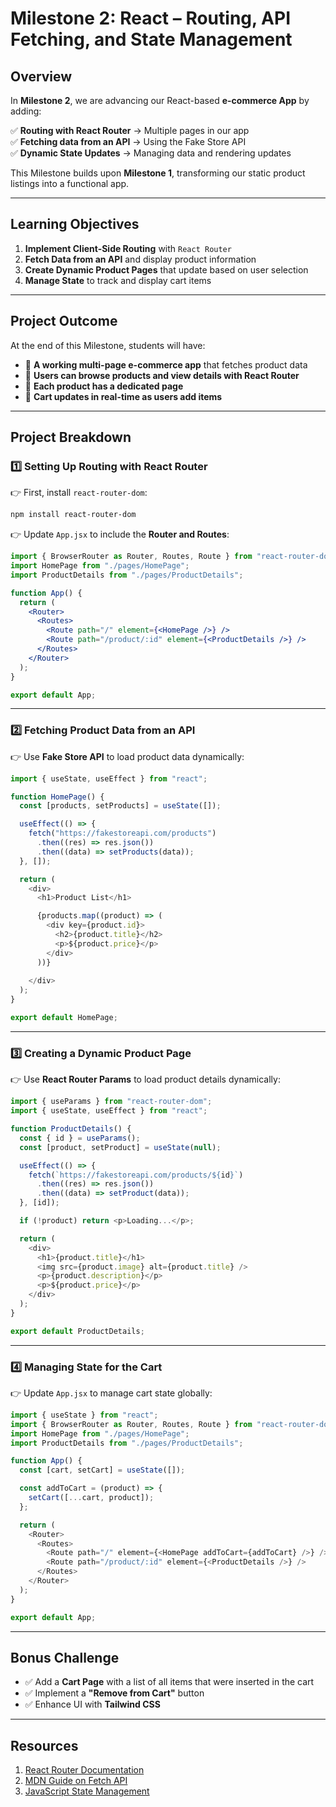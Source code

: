 # **Milestone 2: React – Routing, API Fetching, and State Management**

## **Overview**

In **Milestone 2**, we are advancing our React-based **e-commerce App** by adding:

✅ **Routing with React Router** → Multiple pages in our app  
✅ **Fetching data from an API** → Using the Fake Store API  
✅ **Dynamic State Updates** → Managing data and rendering updates

This Milestone builds upon **Milestone 1**, transforming our static product listings into a functional app.

---

## **Learning Objectives**

1. **Implement Client-Side Routing** with `React Router`
2. **Fetch Data from an API** and display product information
3. **Create Dynamic Product Pages** that update based on user selection
4. **Manage State** to track and display cart items

---

## **Project Outcome**

At the end of this Milestone, students will have:  
- 🚀 **A working multi-page e-commerce app** that fetches product data  
- 🛒 **Users can browse products and view details with React Router**
- 🔗 **Each product has a dedicated page**
- 🚀 **Cart updates in real-time as users add items**

---

## **Project Breakdown**

### **1️⃣ Setting Up Routing with React Router**

👉 First, install `react-router-dom`:

```sh
npm install react-router-dom
```

👉 Update `App.jsx` to include the **Router and Routes**:

```jsx
import { BrowserRouter as Router, Routes, Route } from "react-router-dom";
import HomePage from "./pages/HomePage";
import ProductDetails from "./pages/ProductDetails";

function App() {
  return (
    <Router>
      <Routes>
        <Route path="/" element={<HomePage />} />
        <Route path="/product/:id" element={<ProductDetails />} />
      </Routes>
    </Router>
  );
}

export default App;
```

---

### **2️⃣ Fetching Product Data from an API**

👉 Use **Fake Store API** to load product data dynamically:

```js
import { useState, useEffect } from "react";

function HomePage() {
  const [products, setProducts] = useState([]);

  useEffect(() => {
    fetch("https://fakestoreapi.com/products")
      .then((res) => res.json())
      .then((data) => setProducts(data));
  }, []);

  return (
    <div>
      <h1>Product List</h1>

      {products.map((product) => (
        <div key={product.id}>
          <h2>{product.title}</h2>
          <p>${product.price}</p>
        </div>
      ))}
      
    </div>
  );
}

export default HomePage;
```

---

### **3️⃣ Creating a Dynamic Product Page**

👉 Use **React Router Params** to load product details dynamically:

```js
import { useParams } from "react-router-dom";
import { useState, useEffect } from "react";

function ProductDetails() {
  const { id } = useParams();
  const [product, setProduct] = useState(null);

  useEffect(() => {
    fetch(`https://fakestoreapi.com/products/${id}`)
      .then((res) => res.json())
      .then((data) => setProduct(data));
  }, [id]);

  if (!product) return <p>Loading...</p>;

  return (
    <div>
      <h1>{product.title}</h1>
      <img src={product.image} alt={product.title} />
      <p>{product.description}</p>
      <p>${product.price}</p>
    </div>
  );
}

export default ProductDetails;
```

---

### **4️⃣ Managing State for the Cart**

👉 Update `App.jsx` to manage cart state globally:

```js
import { useState } from "react";
import { BrowserRouter as Router, Routes, Route } from "react-router-dom";
import HomePage from "./pages/HomePage";
import ProductDetails from "./pages/ProductDetails";

function App() {
  const [cart, setCart] = useState([]);

  const addToCart = (product) => {
    setCart([...cart, product]);
  };

  return (
    <Router>
      <Routes>
        <Route path="/" element={<HomePage addToCart={addToCart} />} />
        <Route path="/product/:id" element={<ProductDetails />} />
      </Routes>
    </Router>
  );
}

export default App;
```

---

## **Bonus Challenge**

- ✅ Add a **Cart Page** with a list of all items that were inserted in the cart
- ✅ Implement a **"Remove from Cart"** button  
- ✅ Enhance UI with **Tailwind CSS**

---

## **Resources**

1. [React Router Documentation](https://reactrouter.com/)
2. [MDN Guide on Fetch API](https://developer.mozilla.org/en-US/docs/Web/API/Fetch_API)
3. [JavaScript State Management](https://react.dev/learn/state-management)
